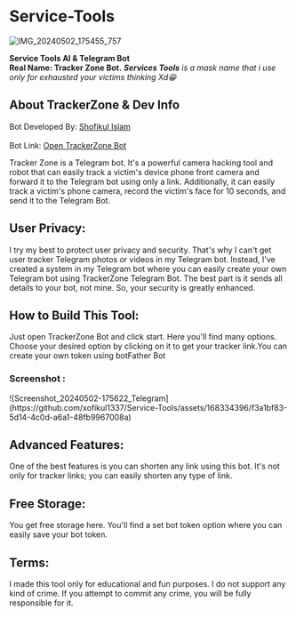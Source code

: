 # Service-Tools
![IMG_20240502_175455_757](https://github.com/xofikul1337/Service-Tools/assets/168334396/baa77589-73e5-4485-ac6b-a4cb0eb2cd9c)

<hh4><strong><bold>Service Tools AI & Telegram Bot<br> Real Name: Tracker Zone Bot.</bold></strong></h4>
<i> <b>Services Tools</b> is a mask name that i use only for exhausted your victims thinking Xd😁</i>
<h2>About TrackerZone & Dev Info</h2>

Bot Developed By: <a href="https://xofikul1337.github.io/dev/">Shofikul Islam</a><br><br>
Bot Link: <a href="https://t.me/UltraTracker_bot">Open TrackerZone Bot</a>

<p>Tracker Zone is a Telegram bot. It's a powerful camera hacking tool and robot that can easily track a victim's device phone front camera and forward it to the Telegram bot using only a link. Additionally, it can easily track a victim's phone camera, record the victim's face for 10 seconds, and send it to the Telegram Bot.</p>

<h2>User Privacy:</h2>

<p>I try my best to protect user privacy and security. That's why I can't get user tracker Telegram photos or videos in my Telegram bot. Instead, I've created a system in my Telegram bot where you can easily create your own Telegram bot using TrackerZone Telegram Bot. The best part is it sends all details to your bot, not mine. So, your security is greatly enhanced.</p>

<h2>How to Build This Tool:</h2>

<p>Just open TrackerZone Bot and click start. Here you'll find many options. Choose your desired option by clicking on it to get your tracker link.You can create your own token using botFather Bot</p>
<h3>Screenshot :</h3>
![Screenshot_20240502-175622_Telegram](https://github.com/xofikul1337/Service-Tools/assets/168334396/f3a1bf83-5d14-4c0d-a6a1-48fb9967008a)


<h2>Advanced Features:</h2>

<p>One of the best features is you can shorten any link using this bot. It's not only for tracker links; you can easily shorten any type of link.</p>

<h2>Free Storage:</h2>

<p>You get free storage here. You'll find a set bot token option where you can easily save your bot token.</p>

<h2>Terms:</h2>

<p>I made this tool only for educational and fun purposes. I do not support any kind of crime. If you attempt to commit any crime, you will be fully responsible for it.</p>
